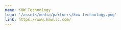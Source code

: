 ```yaml
---
name: KMW Technology
logo: '/assets/media/partners/kmw-technology.png'
link: https://www.kmwllc.com/
---
```

